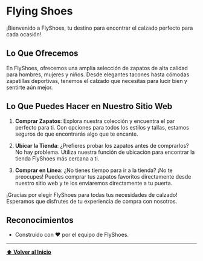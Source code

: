 # Flying Shoes

¡Bienvenido a FlyShoes, tu destino para encontrar el calzado perfecto para cada ocasión!

## Lo Que Ofrecemos

En FlyShoes, ofrecemos una amplia selección de zapatos de alta calidad para hombres, mujeres y niños. Desde elegantes tacones hasta cómodas zapatillas deportivas, tenemos el calzado que necesitas para lucir bien y sentirte aún mejor.

## Lo Que Puedes Hacer en Nuestro Sitio Web

1. **Comprar Zapatos**: Explora nuestra colección y encuentra el par perfecto para ti. Con opciones para todos los estilos y tallas, estamos seguros de que encontrarás algo que te encante.

2. **Ubicar la Tienda**: ¿Prefieres probar los zapatos antes de comprarlos? No hay problema. Utiliza nuestra función de ubicación para encontrar la tienda FlyShoes más cercana a ti.

3. **Comprar en Línea**: ¿No tienes tiempo para ir a la tienda? ¡No te preocupes! Puedes comprar tus zapatos favoritos directamente desde nuestro sitio web y te los enviaremos directamente a tu puerta.

¡Gracias por elegir FlyShoes para todas tus necesidades de calzado! Esperamos que disfrutes de tu experiencia de compra con nosotros.
## Reconocimientos
- Construido con ❤️ por el equipo de FlyShoes.

---

**[⬆ Volver al Inicio](#flyshoes)**
